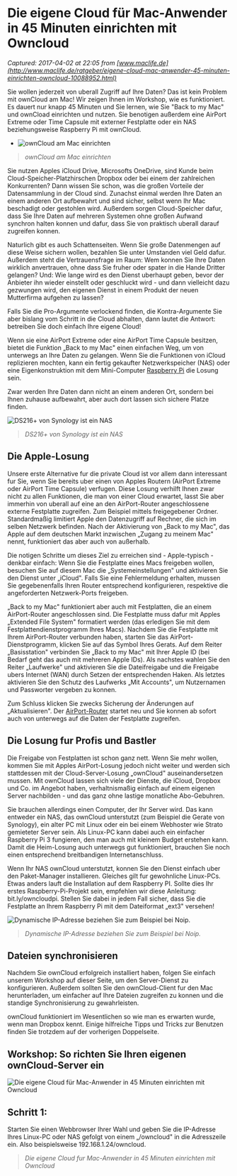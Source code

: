 # Die eigene Cloud für Mac-Anwender in 45 Minuten einrichten mit Owncloud

_Captured: 2017-04-02 at 22:05 from [www.maclife.de](http://www.maclife.de/ratgeber/eigene-cloud-mac-anwender-45-minuten-einrichten-owncloud-10088952.html)_

Sie wollen jederzeit von uberall Zugriff auf Ihre Daten? Das ist kein Problem mit ownCloud am Mac! Wir zeigen Ihnen im Workshop, wie es funktioniert. Es dauert nur knapp 45 Minuten und Sie lernen, wie Sie "Back to my Mac" und ownCload einrichten und nutzen. Sie benotigen außerdem eine AirPort Extreme oder Time Capsule mit externer Festplatte oder ein NAS beziehungsweise Raspberry Pi mit ownCloud.

  * ![ownCloud am Mac einrichten](http://www.maclife.de/media/maclife/styles/tec_frontend_large/public/images/editors/2017_07/image-88952--170525.jpg?itok=tTaxi31-)

> _ownCloud am Mac einrichten_

Sie nutzen Apples iCloud Drive, Microsofts OneDrive, sind Kunde beim Cloud-Speicher-Platzhirschen Dropbox oder bei einem der zahlreichen Konkurrenten? Dann wissen Sie schon, was die großen Vorteile der Datensammlung in der Cloud sind. Zunachst einmal werden Ihre Daten an einem anderen Ort aufbewahrt und sind sicher, selbst wenn Ihr Mac beschadigt oder gestohlen wird. Außerdem sorgen Cloud-Speicher dafur, dass Sie Ihre Daten auf mehreren Systemen ohne großen Aufwand synchron halten konnen und dafur, dass Sie von praktisch uberall darauf zugreifen konnen.

Naturlich gibt es auch Schattenseiten. Wenn Sie große Datenmengen auf diese Weise sichern wollen, bezahlen Sie unter Umstanden viel Geld dafur. Außerdem steht die Vertrauensfrage im Raum: Wem konnen Sie Ihre Daten wirklich anvertrauen, ohne dass Sie fruher oder spater in die Hande Dritter gelangen? Und: Wie lange wird es den Dienst uberhaupt geben, bevor der Anbieter ihn wieder einstellt oder geschluckt wird - und dann vielleicht dazu gezwungen wird, den eigenen Dienst in einem Produkt der neuen Mutterfirma aufgehen zu lassen?

Falls Sie die Pro-Argumente verlockend finden, die Kontra-Argumente Sie aber bislang vom Schritt in die Cloud abhalten, dann lautet die Antwort: betreiben Sie doch einfach Ihre eigene Cloud!

Wenn sie eine AirPort Extreme oder eine AirPort Time Capsule besitzen, bietet die Funktion „Back to my Mac" einen einfachen Weg, um von unterwegs an Ihre Daten zu gelangen. Wenn Sie die Funktionen von iCloud replizieren mochten, kann ein fertig gekaufter Netzwerkspeicher (NAS) oder eine Eigenkonstruktion mit dem Mini-Computer [Raspberry Pi](http://www.maclife.de/thema/raspberry-pi) die Losung sein.

Zwar werden Ihre Daten dann nicht an einem anderen Ort, sondern bei Ihnen zuhause aufbewahrt, aber auch dort lassen sich sichere Platze finden.

![DS216+ von Synology ist ein NAS](http://www.maclife.de/media/maclife/styles/tec_frontend_large/public/images/editors/2017_07/021680b5-0541-3287-98da-99a34c7cf3ec-4584.jpg?itok=fp4TJfCL&c=09b2401b2e42f38dc62d7aca8ddd65b5)

> _DS216+ von Synology ist ein NAS_

## Die Apple-Losung

Unsere erste Alternative fur die private Cloud ist vor allem dann interessant fur Sie, wenn Sie bereits uber einen von Apples Routern (AirPort Extreme oder AirPort Time Capsule) verfugen. Diese Losung verhilft Ihnen zwar nicht zu allen Funktionen, die man von einer Cloud erwartet, lasst Sie aber immerhin von uberall auf eine an den AirPort-Router angeschlossene externe Festplatte zugreifen. Zum Beispiel mittels freigegebener Ordner. Standardmaßig limitiert Apple den Datenzugriff auf Rechner, die sich im selben Netzwerk befinden. Nach der Aktivierung von „Back to my Mac", das Apple auf dem deutschen Markt inzwischen „Zugang zu meinem Mac" nennt, funktioniert das aber auch von außerhalb.

Die notigen Schritte um dieses Ziel zu erreichen sind - Apple-typisch - denkbar einfach: Wenn Sie die Festplatte eines Macs freigeben wollen, besuchen Sie auf diesem Mac die „Systemeinstellungen" und aktivieren Sie den Dienst unter „iCloud". Falls Sie eine Fehlermeldung erhalten, mussen Sie gegebenenfalls Ihren Router entsprechend konfigurieren, respektive die angeforderten Netzwerk-Ports freigeben.

„Back to my Mac" funktioniert aber auch mit Festplatten, die an einem AirPort-Router angeschlossen sind. Die Festplatte muss dafur mit Apples „Extended File System" formatiert werden (das erledigen Sie mit dem Festplattendienstprogramm Ihres Macs). Nachdem Sie die Festplatte mit Ihrem AirPort-Router verbunden haben, starten Sie das AirPort-Dienstprogramm, klicken Sie auf das Symbol Ihres Gerats. Auf dem Reiter „Basisstation" verbinden Sie „Back to my Mac" mit Ihrer Apple ID (bei Bedarf geht das auch mit mehreren Apple IDs). Als nachstes wahlen Sie den Reiter „Laufwerke" und aktivieren Sie die Dateifreigabe und die Freigabe ubers Internet (WAN) durch Setzen der entsprechenden Haken. Als letztes aktivieren Sie den Schutz des Laufwerks „Mit Accounts", um Nutzernamen und Passworter vergeben zu konnen.

Zum Schluss klicken Sie zwecks Sicherung der Änderungen auf „Aktualisieren". Der [AirPort-Router](http://www.maclife.de/thema/airport) startet neu und Sie konnen ab sofort auch von unterwegs auf die Daten der Festplatte zugreifen.

## Die Losung fur Profis und Bastler

Die Freigabe von Festplatten ist schon ganz nett. Wenn Sie mehr wollen, kommen Sie mit Apples AirPort-Losung jedoch nicht weiter und werden sich stattdessen mit der Cloud-Server-Losung „ownCloud" auseinandersetzen mussen. Mit ownCloud lassen sich viele der Dienste, die iCloud, Dropbox und Co. im Angebot haben, verhaltnismaßig einfach auf einem eigenen Server nachbilden - und das ganz ohne lastige monatliche Abo-Gebuhren.

Sie brauchen allerdings einen Computer, der Ihr Server wird. Das kann entweder ein NAS, das ownCloud unterstutzt (zum Beispiel die Gerate von Synology), ein alter PC mit Linux oder ein bei einem Webhoster wie Strato gemieteter Server sein. Als Linux-PC kann dabei auch ein einfacher Raspberry Pi 3 fungieren, den man auch mit kleinem Budget erstehen kann. Damit die Heim-Losung auch unterwegs gut funktioniert, brauchen Sie noch einen entsprechend breitbandigen Internetanschluss.

Wenn Ihr NAS ownCloud unterstutzt, konnen Sie den Dienst einfach uber den Paket-Manager installieren. Gleiches gilt fur gewohnliche Linux-PCs. Etwas anders lauft die Installation auf dem Raspberry PI. Sollte dies Ihr erstes Raspberry-Pi-Projekt sein, empfehlen wir diese Anleitung: bit.ly/owncloudpi. Stellen Sie dabei in jedem Fall sicher, dass Sie die Festplatte an Ihrem Raspberry Pi mit dem Dateiformat „ext3" versehen!

![Dynamische IP-Adresse beziehen Sie zum Beispiel bei Noip.](http://www.maclife.de/media/maclife/styles/tec_frontend_large/public/images/editors/2017_07/6ee7a01c-428d-9d4e-1293-4acd4d9dd8ff-4584.jpg?itok=sPZahNGQ)

> _Dynamische IP-Adresse beziehen Sie zum Beispiel bei Noip._

## Dateien synchronisieren

Nachdem Sie ownCloud erfolgreich installiert haben, folgen Sie einfach unserem Workshop auf dieser Seite, um den Server-Dienst zu konfigurieren. Außerdem sollten Sie den ownCloud-Client fur den Mac herunterladen, um einfacher auf Ihre Dateien zugreifen zu konnen und die standige Synchronisierung zu gewahrleisten.

ownCloud funktioniert im Wesentlichen so wie man es erwarten wurde, wenn man Dropbox kennt. Einige hilfreiche Tipps und Tricks zur Benutzen finden Sie trotzdem auf der vorherigen Doppelseite.

## Workshop: So richten Sie Ihren eigenen ownCloud-Server ein

![Die eigene Cloud für Mac-Anwender in 45 Minuten einrichten mit Owncloud](http://www.maclife.de/media/maclife/styles/tec_frontend_large/public/images/editors/2017_07/image-88952--170531.jpg?itok=6YM0mr3K)

## Schritt 1: 

Starten Sie einen Webbrowser Ihrer Wahl und geben Sie die IP-Adresse Ihres Linux-PC oder NAS gefolgt von einem „/owncloud" in die Adresszeile ein. Also beispielsweise 192.168.1.24/owncloud.

> _Die eigene Cloud fur Mac-Anwender in 45 Minuten einrichten mit Owncloud_
